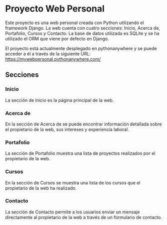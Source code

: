 
# Proyecto Web Personal
Este proyecto es una web personal creada con Python utilizando el framework Django. La web cuenta con cuatro secciones: Inicio, Acerca de, Portafolio, Cursos y Contacto. La base de datos utilizada es SQLite y se ha utilizado el ORM que viene por defecto en Django.

El proyecto está actualmente desplegado en pythonanywhere y se puede acceder a él a través de la siguiente URL: https://mywebpersonal.pythonanywhere.com/

## Secciones
### Inicio
La sección de Inicio es la página principal de la web.

### Acerca de
En la sección de Acerca de se puede encontrar información detallada sobre el propietario de la web, sus intereses y experiencia laboral.

### Portafolio
La sección de Portafolio muestra una lista de proyectos realizados por el propietario de la web.

### Cursos
En la sección de Cursos se muestra una lista de los cursos que el propietario de la web ha realizado.

### Contacto
La sección de Contacto permite a los usuarios enviar un mensaje directamente al propietario de la web a través de un formulario de contacto.
